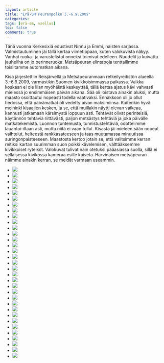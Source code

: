 ```yaml
---
layout: article
title: "Erä-SM Peuranpolku 3.-6.9.2009"
categories:
tags: [erä-sm, vaellus]
toc: false
comments: true
---
```


Tänä vuonna Kerkesixiä edustivat Ninnu ja Emmi, naisten sarjassa.
Valmistautuminen jäi tällä kertaa viimetippaan, kuten valokuvista näkyy.
Vanhat ruoka- ja varustelistat onneksi toimivat edelleen. Nuudelit ja
kuivattu jauheliha on jo perinneruoka. Metsäpeuran elintapoja
tenttailimme toisiltamme automatkan aikana.

Kisa järjestettiin Reisjärvellä ja Metsäpeuranmaan retkeilyreitistön
alueella 3.-6.9.2009, varmastikin Suomen kivikkoisimmassa paikassa.
Vaikka koskaan ei ole liian myöhäistä keskeyttää, tällä kertaa ajatus
kävi vahvasti mielessä jo ensimmäisen päivän aikana. Sää oli loistava
ainakin aluksi, mutta maasto osoittautui nopeasti todella vaativaksi.
Ennakkoon oli jo ollut tiedossa, että päivämatkat oli vedetty aivan
maksimiinsa. Kuitenkin hyvä meininki kisaajien kesken, ja se, että
muillakin näytti olevan vaikeaa, kannusti jatkamaan kärsimystä loppuun
asti. Tehtävät olivat perinteisiä, käytännön tehtäviä riittävästi,
paljon metsästys tehtäviä ja joka päivälle matkatekemistä. Luonnon
tuntemusta, tunnistustehtäviä, odottelimme lauantai-iltaan asti, mutta
niitä ei vaan tullut. Kisasta jäi mieleen sään nopeat vaihtelut,
helteestä rankkasateeseen ja taas muutamassa minuutissa
auringonpaisteeseen. Maastosta kertoo jotain se, että valitsimme kerran
reitiksi kartan suurimman suon poikki kävelemisen, välttääksemme
kivikkoiset ryteiköt. Valokuvat tulivat näin otetuksi pääasiassa suolla,
sillä ei sellaisessa kivikossa kameraa esille kaiveta. Harvinaisen
metsäpeuran näimme ainakin kerran, se meidät varmaan useammin.

<div class="th-grid image-gallery" markdown="1">

- [![](/images/era-sm-2009/Thumbnails/Erä-SM%202009%20032.JPG)](/images/era-sm-2009/Erä-SM%202009%20032.JPG)
- [![](/images/era-sm-2009/Thumbnails/Erä-SM%202009%20033.JPG)](/images/era-sm-2009/Erä-SM%202009%20033.JPG)
- [![](/images/era-sm-2009/Thumbnails/Erä-SM%202009%20034.JPG)](/images/era-sm-2009/Erä-SM%202009%20034.JPG)
- [![](/images/era-sm-2009/Thumbnails/Erä-SM%202009%20036.JPG)](/images/era-sm-2009/Erä-SM%202009%20036.JPG)
- [![](/images/era-sm-2009/Thumbnails/Erä-SM%202009%20041.JPG)](/images/era-sm-2009/Erä-SM%202009%20041.JPG)
- [![](/images/era-sm-2009/Thumbnails/Erä-SM%202009%20047.JPG)](/images/era-sm-2009/Erä-SM%202009%20047.JPG)
- [![](/images/era-sm-2009/Thumbnails/Erä-SM%202009%20053.JPG)](/images/era-sm-2009/Erä-SM%202009%20053.JPG)
- [![](/images/era-sm-2009/Thumbnails/Erä-SM%202009%20060.JPG)](/images/era-sm-2009/Erä-SM%202009%20060.JPG)
- [![](/images/era-sm-2009/Thumbnails/Erä-SM%202009%20062.JPG)](/images/era-sm-2009/Erä-SM%202009%20062.JPG)
- [![](/images/era-sm-2009/Thumbnails/Erä-SM%202009%20063.JPG)](/images/era-sm-2009/Erä-SM%202009%20063.JPG)
- [![](/images/era-sm-2009/Thumbnails/Erä-SM%202009%20070.JPG)](/images/era-sm-2009/Erä-SM%202009%20070.JPG)
- [![](/images/era-sm-2009/Thumbnails/Erä-SM%202009%20083.JPG)](/images/era-sm-2009/Erä-SM%202009%20083.JPG)
- [![](/images/era-sm-2009/Thumbnails/Erä-SM%202009%20086.JPG)](/images/era-sm-2009/Erä-SM%202009%20086.JPG)
- [![](/images/era-sm-2009/Thumbnails/Erä-SM%202009%20087.JPG)](/images/era-sm-2009/Erä-SM%202009%20087.JPG)
- [![](/images/era-sm-2009/Thumbnails/Erä-SM%202009%20094.JPG)](/images/era-sm-2009/Erä-SM%202009%20094.JPG)
- [![](/images/era-sm-2009/Thumbnails/Erä-SM%202009%20100.JPG)](/images/era-sm-2009/Erä-SM%202009%20100.JPG)
- [![](/images/era-sm-2009/Thumbnails/Erä-SM%202009%20106.JPG)](/images/era-sm-2009/Erä-SM%202009%20106.JPG)
- [![](/images/era-sm-2009/Thumbnails/Erä-SM%202009%20107.JPG)](/images/era-sm-2009/Erä-SM%202009%20107.JPG)
- [![](/images/era-sm-2009/Thumbnails/Erä-SM%202009%20108.JPG)](/images/era-sm-2009/Erä-SM%202009%20108.JPG)
- [![](/images/era-sm-2009/Thumbnails/Erä-SM%202009%20110.JPG)](/images/era-sm-2009/Erä-SM%202009%20110.JPG)
- [![](/images/era-sm-2009/Thumbnails/Erä-SM%202009%20120.JPG)](/images/era-sm-2009/Erä-SM%202009%20120.JPG)
- [![](/images/era-sm-2009/Thumbnails/Erä-SM%202009%20122.JPG)](/images/era-sm-2009/Erä-SM%202009%20122.JPG)
- [![](/images/era-sm-2009/Thumbnails/Erä-SM%202009%20125.JPG)](/images/era-sm-2009/Erä-SM%202009%20125.JPG)
- [![](/images/era-sm-2009/Thumbnails/Erä-SM%202009%20128.JPG)](/images/era-sm-2009/Erä-SM%202009%20128.JPG)
- [![](/images/era-sm-2009/Thumbnails/Erä-SM%202009%20132.JPG)](/images/era-sm-2009/Erä-SM%202009%20132.JPG)
- [![](/images/era-sm-2009/Thumbnails/Erä-SM%202009%20136.JPG)](/images/era-sm-2009/Erä-SM%202009%20136.JPG)
- [![](/images/era-sm-2009/Thumbnails/Erä-SM%202009%20138.JPG)](/images/era-sm-2009/Erä-SM%202009%20138.JPG)
- [![](/images/era-sm-2009/Thumbnails/Erä-SM%202009%20142.JPG)](/images/era-sm-2009/Erä-SM%202009%20142.JPG)
- [![](/images/era-sm-2009/Thumbnails/Erä-SM%202009%20150.JPG)](/images/era-sm-2009/Erä-SM%202009%20150.JPG)
- [![](/images/era-sm-2009/Thumbnails/Erä-SM%202009%20151.JPG)](/images/era-sm-2009/Erä-SM%202009%20151.JPG)
- [![](/images/era-sm-2009/Thumbnails/Erä-SM%202009%20153.JPG)](/images/era-sm-2009/Erä-SM%202009%20153.JPG)
- [![](/images/era-sm-2009/Thumbnails/Erä-SM%202009%20155.JPG)](/images/era-sm-2009/Erä-SM%202009%20155.JPG)
- [![](/images/era-sm-2009/Thumbnails/Erä-SM%202009%20156.JPG)](/images/era-sm-2009/Erä-SM%202009%20156.JPG)

</div>
